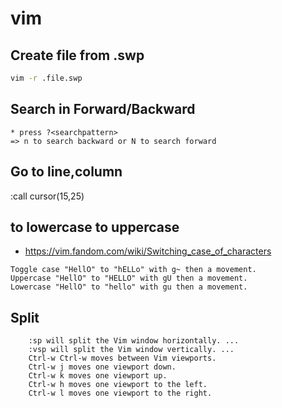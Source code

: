 # vim


## Create file from .swp

```bash
vim -r .file.swp
```

## Search in Forward/Backward
```
* press ?<searchpattern>             
=> n to search backward or N to search forward 
```

## Go to line,column

:call cursor(15,25)

## to lowercase to uppercase
* https://vim.fandom.com/wiki/Switching_case_of_characters
```
Toggle case "HellO" to "hELLo" with g~ then a movement.
Uppercase "HellO" to "HELLO" with gU then a movement.
Lowercase "HellO" to "hello" with gu then a movement.
```


## Split
```
    :sp will split the Vim window horizontally. ...
    :vsp will split the Vim window vertically. ...
    Ctrl-w Ctrl-w moves between Vim viewports.
    Ctrl-w j moves one viewport down.
    Ctrl-w k moves one viewport up.
    Ctrl-w h moves one viewport to the left.
    Ctrl-w l moves one viewport to the right.

```
